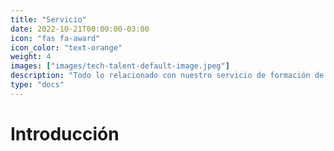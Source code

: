 ```yaml
---
title: "Servicio"
date: 2022-10-21T00:00:00-03:00
icon: "fas fa-award"
icon_color: "text-orange"
weight: 4
images: ["images/tech-talent-default-image.jpeg"]
description: "Todo lo relacionado con nuestro servicio de formación de Equipos TI de alto rendimiento."
type: "docs"
---
```


# Introducción

